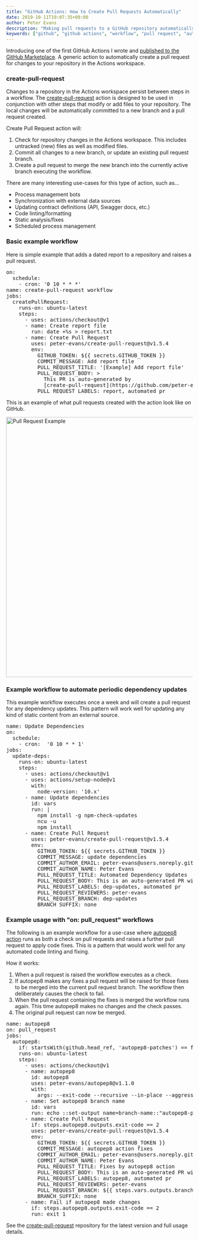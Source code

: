 ```yaml
---
title: "GitHub Actions: How to Create Pull Requests Automatically"
date: 2019-10-11T19:07:35+09:00
author: Peter Evans
description: "Making pull requests to a GitHub repository automatically with GitHub Actions"
keywords: ["github", "github actions", "workflow", "pull request", "automation", "ci", "bot"]
---
```


Introducing one of the first GitHub Actions I wrote and [published to the GitHub Marketplace](https://github.com/marketplace/actions/create-pull-request). A generic action to automatically create a pull request for changes to your repository in the Actions workspace.

### create-pull-request

Changes to a repository in the Actions workspace persist between steps in a workflow.
The [create-pull-request](https://github.com/peter-evans/create-pull-request) action is designed to be used in conjunction with other steps that modify or add files to your repository.
The local changes will be automatically committed to a new branch and a pull request created.

Create Pull Request action will:

1. Check for repository changes in the Actions workspace. This includes untracked (new) files as well as modified files.
2. Commit all changes to a new branch, or update an existing pull request branch.
3. Create a pull request to merge the new branch into the currently active branch executing the workflow.

There are many interesting use-cases for this type of action, such as...

- Process management bots
- Synchronization with external data sources
- Updating contract definitions (API, Swagger docs, etc.)
- Code linting/formatting
- Static analysis/fixes
- Scheduled process management

### Basic example workflow

Here is simple example that adds a dated report to a repository and raises a pull request.

<div class="highlight highlight-source-yaml"><pre><span class="pl-ent">on</span>:
  <span class="pl-ent">schedule</span>:
    - <span class="pl-ent">cron</span>: <span class="pl-s"><span class="pl-pds">'</span>0 10 * * *<span class="pl-pds">'</span></span>
<span class="pl-ent">name</span>: <span class="pl-s">create-pull-request workflow</span>
<span class="pl-ent">jobs</span>:
  <span class="pl-ent">createPullRequest</span>:
    <span class="pl-ent">runs-on</span>: <span class="pl-s">ubuntu-latest</span>
    <span class="pl-ent">steps</span>:
      - <span class="pl-ent">uses</span>: <span class="pl-s">actions/checkout@v1</span>
      - <span class="pl-ent">name</span>: <span class="pl-s">Create report file</span>
        <span class="pl-ent">run</span>: <span class="pl-s">date +%s &gt; report.txt</span>
      - <span class="pl-ent">name</span>: <span class="pl-s">Create Pull Request</span>
        <span class="pl-ent">uses</span>: <span class="pl-s">peter-evans/create-pull-request@v1.5.4</span>
        <span class="pl-ent">env</span>:
          <span class="pl-ent">GITHUB_TOKEN</span>: <span class="pl-s">${{ secrets.GITHUB_TOKEN }}</span>
          <span class="pl-ent">COMMIT_MESSAGE</span>: <span class="pl-s">Add report file</span>
          <span class="pl-ent">PULL_REQUEST_TITLE</span>: <span class="pl-s"><span class="pl-pds">'</span>[Example] Add report file<span class="pl-pds">'</span></span>
          <span class="pl-ent">PULL_REQUEST_BODY</span>: <span class="pl-s">&gt;</span>
<span class="pl-s">            This PR is auto-generated by </span>
<span class="pl-s">            [create-pull-request](https://github.com/peter-evans/create-pull-request).</span>
<span class="pl-s"></span>          <span class="pl-ent">PULL_REQUEST_LABELS</span>: <span class="pl-s">report, automated pr</span></pre></div>

This is an example of what pull requests created with the action look like on GitHub.

<img src="/img/pull-request-example.png" alt="Pull Request Example" width="700">

### Example workflow to automate periodic dependency updates

This example workflow executes once a week and will create a pull request for any dependency updates. This pattern will work well for updating any kind of static content from an external source.

<div class="highlight highlight-source-yaml"><pre><span class="pl-ent">name</span>: <span class="pl-s">Update Dependencies</span>
<span class="pl-ent">on</span>:
  <span class="pl-ent">schedule</span>:
    - <span class="pl-ent">cron</span>:  <span class="pl-s"><span class="pl-pds">'</span>0 10 * * 1<span class="pl-pds">'</span></span>
<span class="pl-ent">jobs</span>:
  <span class="pl-ent">update-deps</span>:
    <span class="pl-ent">runs-on</span>: <span class="pl-s">ubuntu-latest</span>
    <span class="pl-ent">steps</span>:
      - <span class="pl-ent">uses</span>: <span class="pl-s">actions/checkout@v1</span>
      - <span class="pl-ent">uses</span>: <span class="pl-s">actions/setup-node@v1</span>
        <span class="pl-ent">with</span>:
          <span class="pl-ent">node-version</span>: <span class="pl-s"><span class="pl-pds">'</span>10.x<span class="pl-pds">'</span></span>
      - <span class="pl-ent">name</span>: <span class="pl-s">Update dependencies</span>
        <span class="pl-ent">id</span>: <span class="pl-s">vars</span>
        <span class="pl-ent">run</span>: <span class="pl-s">|</span>
<span class="pl-s">          npm install -g npm-check-updates</span>
<span class="pl-s">          ncu -u</span>
<span class="pl-s">          npm install</span>
<span class="pl-s"></span>      - <span class="pl-ent">name</span>: <span class="pl-s">Create Pull Request</span>
        <span class="pl-ent">uses</span>: <span class="pl-s">peter-evans/create-pull-request@v1.5.4</span>
        <span class="pl-ent">env</span>:
          <span class="pl-ent">GITHUB_TOKEN</span>: <span class="pl-s">${{ secrets.GITHUB_TOKEN }}</span>
          <span class="pl-ent">COMMIT_MESSAGE</span>: <span class="pl-s">update dependencies</span>
          <span class="pl-ent">COMMIT_AUTHOR_EMAIL</span>: <span class="pl-s">peter-evans@users.noreply.github.com</span>
          <span class="pl-ent">COMMIT_AUTHOR_NAME</span>: <span class="pl-s">Peter Evans</span>
          <span class="pl-ent">PULL_REQUEST_TITLE</span>: <span class="pl-s">Automated Dependency Updates</span>
          <span class="pl-ent">PULL_REQUEST_BODY</span>: <span class="pl-s">This is an auto-generated PR with dependency updates.</span>
          <span class="pl-ent">PULL_REQUEST_LABELS</span>: <span class="pl-s">dep-updates, automated pr</span>
          <span class="pl-ent">PULL_REQUEST_REVIEWERS</span>: <span class="pl-s">peter-evans</span>
          <span class="pl-ent">PULL_REQUEST_BRANCH</span>: <span class="pl-s">dep-updates</span>
          <span class="pl-ent">BRANCH_SUFFIX</span>: <span class="pl-s">none</span></pre></div>

### Example usage with "on: pull_request" workflows

The following is an example workflow for a use-case where [autopep8 action](https://github.com/peter-evans/autopep8) runs as both a check on pull requests and raises a further pull request to apply code fixes. This is a pattern that would work well for any automated code linting and fixing.

How it works:

1. When a pull request is raised the workflow executes as a check.
2. If autopep8 makes any fixes a pull request will be raised for those fixes to be merged into the current pull request branch. The workflow then deliberately causes the check to fail.
3. When the pull request containing the fixes is merged the workflow runs again. This time autopep8 makes no changes and the check passes.
4. The original pull request can now be merged.

<div class="highlight highlight-source-yaml"><pre><span class="pl-ent">name</span>: <span class="pl-s">autopep8</span>
<span class="pl-ent">on</span>: <span class="pl-s">pull_request</span>
<span class="pl-ent">jobs</span>:
  <span class="pl-ent">autopep8</span>:
    <span class="pl-ent">if</span>: <span class="pl-s">startsWith(github.head_ref, 'autopep8-patches') == false</span>
    <span class="pl-ent">runs-on</span>: <span class="pl-s">ubuntu-latest</span>
    <span class="pl-ent">steps</span>:
      - <span class="pl-ent">uses</span>: <span class="pl-s">actions/checkout@v1</span>
      - <span class="pl-ent">name</span>: <span class="pl-s">autopep8</span>
        <span class="pl-ent">id</span>: <span class="pl-s">autopep8</span>
        <span class="pl-ent">uses</span>: <span class="pl-s">peter-evans/autopep8@v1.1.0</span>
        <span class="pl-ent">with</span>:
          <span class="pl-ent">args</span>: <span class="pl-s">--exit-code --recursive --in-place --aggressive --aggressive .</span>
      - <span class="pl-ent">name</span>: <span class="pl-s">Set autopep8 branch name</span>
        <span class="pl-ent">id</span>: <span class="pl-s">vars</span>
        <span class="pl-ent">run</span>: <span class="pl-s">echo ::set-output name=branch-name::"autopep8-patches/$GITHUB_HEAD_REF"</span>
      - <span class="pl-ent">name</span>: <span class="pl-s">Create Pull Request</span>
        <span class="pl-ent">if</span>: <span class="pl-s">steps.autopep8.outputs.exit-code == 2</span>
        <span class="pl-ent">uses</span>: <span class="pl-s">peter-evans/create-pull-request@v1.5.4</span>
        <span class="pl-ent">env</span>:
          <span class="pl-ent">GITHUB_TOKEN</span>: <span class="pl-s">${{ secrets.GITHUB_TOKEN }}</span>
          <span class="pl-ent">COMMIT_MESSAGE</span>: <span class="pl-s">autopep8 action fixes</span>
          <span class="pl-ent">COMMIT_AUTHOR_EMAIL</span>: <span class="pl-s">peter-evans@users.noreply.github.com</span>
          <span class="pl-ent">COMMIT_AUTHOR_NAME</span>: <span class="pl-s">Peter Evans</span>
          <span class="pl-ent">PULL_REQUEST_TITLE</span>: <span class="pl-s">Fixes by autopep8 action</span>
          <span class="pl-ent">PULL_REQUEST_BODY</span>: <span class="pl-s">This is an auto-generated PR with fixes by autopep8.</span>
          <span class="pl-ent">PULL_REQUEST_LABELS</span>: <span class="pl-s">autopep8, automated pr</span>
          <span class="pl-ent">PULL_REQUEST_REVIEWERS</span>: <span class="pl-s">peter-evans</span>
          <span class="pl-ent">PULL_REQUEST_BRANCH</span>: <span class="pl-s">${{ steps.vars.outputs.branch-name }}</span>
          <span class="pl-ent">BRANCH_SUFFIX</span>: <span class="pl-s">none</span>
      - <span class="pl-ent">name</span>: <span class="pl-s">Fail if autopep8 made changes</span>
        <span class="pl-ent">if</span>: <span class="pl-s">steps.autopep8.outputs.exit-code == 2</span>
        <span class="pl-ent">run</span>: <span class="pl-s">exit 1</span></pre></div>

See the [create-pull-request](https://github.com/peter-evans/create-pull-request) repository for the latest version and full usage details.
